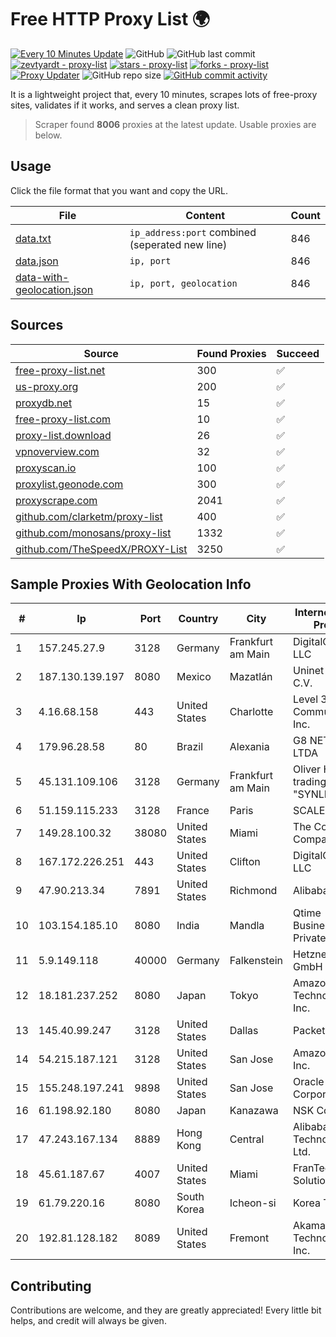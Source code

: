 
# Free HTTP Proxy List 🌍

[![Every 10 Minutes Update](https://github.com/mertguvencli/http-proxy-list/actions/workflows/main.yml/badge.svg?branch=main)](https://github.com/mertguvencli/http-proxy-list/actions/workflows/main.yml)
![GitHub](https://img.shields.io/github/license/mertguvencli/http-proxy-list)
![GitHub last commit](https://img.shields.io/github/last-commit/mertguvencli/http-proxy-list)
[![zevtyardt - proxy-list](https://img.shields.io/static/v1?label=zevtyardt&message=proxy-list&color=blue&logo=github)](https://github.com/zevtyardt/proxy-list "Go to GitHub repo")
[![stars - proxy-list](https://img.shields.io/github/stars/zevtyardt/proxy-list?style=social)](https://github.com/zevtyardt/proxy-list)
[![forks - proxy-list](https://img.shields.io/github/forks/zevtyardt/proxy-list?style=social)](https://github.com/zevtyardt/proxy-list)
[![Proxy Updater](https://github.com/zevtyardt/proxy-list/workflows/Proxy%20Updater/badge.svg)](https://github.com/zevtyardt/proxy-list/actions?query=workflow:"Proxy+Updater")
![GitHub repo size](https://img.shields.io/github/repo-size/zevtyardt/proxy-list)
[![GitHub commit activity](https://img.shields.io/github/commit-activity/m/zevtyardt/proxy-list?logo=commits)](https://github.com/zevtyardt/proxy-list/commits/main)

It is a lightweight project that, every 10 minutes, scrapes lots of free-proxy sites, validates if it works, and serves a clean proxy list.

> Scraper found **8006** proxies at the latest update. Usable proxies are below.

## Usage

Click the file format that you want and copy the URL.

|File|Content|Count|
|----|-------|-----|
|[data.txt](https://raw.githubusercontent.com/mertguvencli/http-proxy-list/main/proxy-list/data.txt)|`ip_address:port` combined (seperated new line)|846|
|[data.json](https://raw.githubusercontent.com/mertguvencli/http-proxy-list/main/proxy-list/data.json)|`ip, port`|846|
|[data-with-geolocation.json](https://raw.githubusercontent.com/mertguvencli/http-proxy-list/main/proxy-list/data-with-geolocation.json)|`ip, port, geolocation`|846|

## Sources

|Source|Found Proxies|Succeed|
|------|-------------|-------|
|[free-proxy-list.net](https://free-proxy-list.net)|300|✅|
|[us-proxy.org](https://www.us-proxy.org)|200|✅|
|[proxydb.net](http://proxydb.net)|15|✅|
|[free-proxy-list.com](https://free-proxy-list.com/?page=&port=&type%5B%5D=http&type%5B%5D=https&up_time=0&search=Search)|10|✅|
|[proxy-list.download](https://www.proxy-list.download/HTTP)|26|✅|
|[vpnoverview.com](https://vpnoverview.com/privacy/anonymous-browsing/free-proxy-servers)|32|✅|
|[proxyscan.io](https://www.proxyscan.io)|100|✅|
|[proxylist.geonode.com](https://proxylist.geonode.com/api/proxy-list?limit=300&page=1&sort_by=lastChecked&sort_type=desc&protocols=http,https)|300|✅|
|[proxyscrape.com](https://api.proxyscrape.com/v2/?request=displayproxies&protocol=http&timeout=10000&country=all&ssl=all&anonymity=all)|2041|✅|
|[github.com/clarketm/proxy-list](https://raw.githubusercontent.com/clarketm/proxy-list/master/proxy-list-raw.txt)|400|✅|
|[github.com/monosans/proxy-list](https://raw.githubusercontent.com/monosans/proxy-list/main/proxies/http.txt)|1332|✅|
|[github.com/TheSpeedX/PROXY-List](https://raw.githubusercontent.com/TheSpeedX/PROXY-List/master/http.txt)|3250|✅|


## Sample Proxies With Geolocation Info

|#|Ip|Port|Country|City|Internet Service Provider|
|-|--|----|-------|----|-------------------------|
|1|157.245.27.9|3128|Germany|Frankfurt am Main|DigitalOcean, LLC|
|2|187.130.139.197|8080|Mexico|Mazatlán|Uninet S.A. de C.V.|
|3|4.16.68.158|443|United States|Charlotte|Level 3 Communications, Inc.|
|4|179.96.28.58|80|Brazil|Alexania|G8 NETWORKS LTDA|
|5|45.131.109.106|3128|Germany|Frankfurt am Main|Oliver Horscht is trading as "SYNLINQ"|
|6|51.159.115.233|3128|France|Paris|SCALEWAY|
|7|149.28.100.32|38080|United States|Miami|The Constant Company|
|8|167.172.226.251|443|United States|Clifton|DigitalOcean, LLC|
|9|47.90.213.34|7891|United States|Richmond|Alibaba.com LLC|
|10|103.154.185.10|8080|India|Mandla|Qtime Businesses Private Limited|
|11|5.9.149.118|40000|Germany|Falkenstein|Hetzner Online GmbH|
|12|18.181.237.252|8080|Japan|Tokyo|Amazon Technologies Inc.|
|13|145.40.99.247|3128|United States|Dallas|Packet Host, Inc.|
|14|54.215.187.121|3128|United States|San Jose|Amazon.com, Inc.|
|15|155.248.197.241|9898|United States|San Jose|Oracle Corporation|
|16|61.198.92.180|8080|Japan|Kanazawa|NSK Co., Ltd.|
|17|47.243.167.134|8889|Hong Kong|Central|Alibaba (US) Technology Co., Ltd.|
|18|45.61.187.67|4007|United States|Miami|FranTech Solutions|
|19|61.79.220.16|8080|South Korea|Icheon-si|Korea Telecom|
|20|192.81.128.182|8089|United States|Fremont|Akamai Technologies, Inc.|



## Contributing

Contributions are welcome, and they are greatly appreciated! Every
little bit helps, and credit will always be given.

